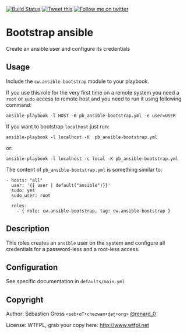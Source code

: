 <!--

---
lang: american
---
-->

[![Build Status](https://travis-ci.org/cw-ansible/cw.ansible-bootstrap.svg?branch=master)](https://travis-ci.org/cw-ansible/cw.ansible-bootstrap)
[![Tweet this](http://img.shields.io/badge/%20-Tweet-00aced.svg)](https://twitter.com/intent/tweet?tw_p=tweetbutton&via=renard_0&url=https%3A%2F%2Fgithub.com%2Fcw-ansible%2Fcw.ansible-bootstrap&text=Create%20an%20%23ansible%20user%20and%20configure%20its%20credentials)
[![Follow me on twitter](http://img.shields.io/badge/Twitter-Follow-00aced.svg)](https://twitter.com/intent/follow?region=follow_link&screen_name=renard_0&tw_p=followbutton)


# Bootstrap ansible

Create an ansible user and configure its credentials

## Usage

Include the `cw.ansible-bootstrap` module to your playbook.

If you use this role for the very first time on a remote system you need a
`root` or `sudo` access to remote host and you need to run it using
following command:

	ansible-playbook -l HOST -K pb_ansible-bootstrap.yml -e user=USER

If you want to bootstrap `localhost` just run:

	ansible-playbook -l localhost -K  pb_ansible-bootstrap.yml

or:

	ansible-playbook -l localhost -c local -K pb_ansible-bootstrap.yml


The content of `pb_ansible-bootstrap.yml` is something similar to:

    - hosts: "all"
      user: '{{ user | default("ansible")}}'
      sudo: yes
      sudo_user: root
    
      roles:
        - { role: cw.ansible-bootstrap, tag: cw.ansible-bootstrap }


## Description

This roles creates an `ansible` user on the system and configure all
credentials for a password-less and a root-less access.


## Configuration

See specific documentation in `defaults/main.yml`



## Copyright

Author: Sébastien Gross `<seb•ɑƬ•chezwam•ɖɵʈ•org>` [@renard_0](https://twitter.com/renard_0)

License: WTFPL, grab your copy here: http://www.wtfpl.net
